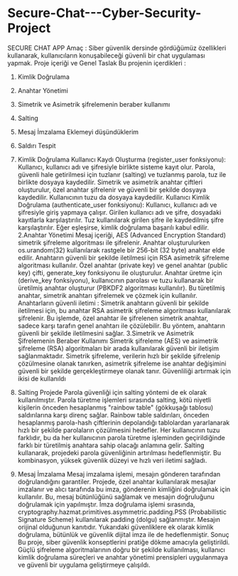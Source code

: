 # Secure-Chat---Cyber-Security-Project

SECURE CHAT APP
Amaç : Siber güvenlik dersinde gördüğümüz özellikleri kullanarak, kullanıcıların
konuşabileceği güvenli bir chat uygulaması yapmak.
Proje içeriği ve Genel Taslak
Bu projenin içerdikleri :
1. Kimlik Doğrulama
2. Anahtar Yönetimi
3. Simetrik ve Asimetrik şifrelemenin beraber kullanımı
4. Salting
5. Mesaj İmzalama
Eklemeyi düşündüklerim
7. Saldırı Tespit

1. Kimlik Doğrulama
Kullanıcı Kaydı Oluşturma (register_user fonksiyonu):
Kullanıcı, kullanıcı adı ve şifresiyle birlikte sisteme kayıt olur.
Parola, güvenli hale getirilmesi için tuzlanır (salting) ve tuzlanmış parola, tuz ile birlikte
dosyaya kaydedilir.
Simetrik ve asimetrik anahtar çiftleri oluşturulur, özel anahtar şifrelenir ve güvenli bir şekilde
dosyaya kaydedilir.
Kullanıcının tuzu da dosyaya kaydedilir.
Kullanıcı Kimlik Doğrulama (authenticate_user fonksiyonu):
Kullanıcı, kullanıcı adı ve şifresiyle giriş yapmaya çalışır.
Girilen kullanıcı adı ve şifre, dosyadaki kayıtlarla karşılaştırılır.
Tuz kullanılarak girilen şifre ile kaydedilmiş şifre karşılaştırılır. Eğer eşleşirse, kimlik
doğrulama başarılı kabul edilir.
2.Anahtar Yönetimi
Mesaj içeriği, AES (Advanced Encryption Standard) simetrik şifreleme algoritması ile
şifrelenir. Anahtar oluşturulurken os.urandom(32) kullanılarak rastgele bir 256-bit (32 byte)
anahtar elde edilir. Anahtarın güvenli bir şekilde iletilmesi için RSA asimetrik şifreleme
algoritması kullanılır. Özel anahtar (private key) ve genel anahtar (public key) çifti,
generate_key fonksiyonu ile oluşturulur.
Anahtar üretme için (derive_key fonksiyonu), kullanıcının parolası ve tuzu kullanarak bir
üretilmiş anahtar oluşturur (PBKDF2 algoritması kullanılır). Bu türetilmiş anahtar, simetrik
anahtarı şifrelemek ve çözmek için kullanılır.
Anahtarların güvenli iletimi :
Simetrik anahtarın güvenli bir şekilde iletilmesi için, bu anahtar RSA asimetrik şifreleme
algoritması kullanılarak şifrelenir. Bu işlemde, özel anahtar ile şifrelenen simetrik anahtar,
sadece karşı tarafın genel anahtarı ile çözülebilir. Bu yöntem, anahtarın güvenli bir şekilde
iletilmesini sağlar.
3.Simetrik ve Asimetrik Şifrelemenin Beraber Kullanımı
Simetrik şifreleme (AES) ve asimetrik şifreleme (RSA) algoritmaları bir arada kullanılarak
güvenli bir iletişim sağlanmaktadır. Simetrik şifreleme, verilerin hızlı bir şekilde şifrelenip
çözülmesine olanak tanırken, asimetrik şifreleme ise anahtar değişimini güvenli bir şekilde
gerçekleştirmeye olanak tanır. Güvenliliği artırmak için ikisi de kullanıldı
4. Salting
Projede Parola güvenliği için salting yöntemi de ek olarak kullanılmıştır. Parola türetme
işlemleri sırasında salting, kötü niyetli kişilerin önceden hesaplanmış "rainbow table"
(gökkuşağı tablosu) saldırılarına karşı direnç sağlar. Rainbow table saldırıları, önceden
hesaplanmış parola-hash çiftlerinin depolandığı tablolardan yararlanarak hızlı bir şekilde
parolaların çözülmesini hedefler.
Her kullanıcının tuzu farklıdır, bu da her kullanıcının parola türetme işleminden geçirildiğinde
farklı bir türetilmiş anahtara sahip olacağı anlamına gelir. Salting kullanarak, projedeki parola
güvenliğinin artırılması hedeflenmiştir. Bu kombinasyon, yüksek güvenlik düzeyi ve hızlı veri
iletimi sağladı.
5. Mesaj İmzalama
Mesaj imzalama işlemi, mesajın gönderen tarafından doğrulandığını garantiler. Projede, özel
anahtar kullanılarak mesajlar imzalanır ve alıcı tarafında bu imza, gönderenin kimliğini
doğrulamak için kullanılır. Bu, mesaj bütünlüğünü sağlamak ve mesajın doğruluğunu
doğrulamak için yapılmıştır. İmza doğrulama işlemi sırasında,
cryptography.hazmat.primitives.asymmetric.padding.PSS (Probabilistic Signature
Scheme) kullanılarak padding (dolgu) sağlanmıştır. Mesajın orijinal olduğunun kanıtıdır.
Yukarıdaki güvenliklere ek olarak kimlik doğrulama, bütünlük ve güvenlik dijital imza ile de
hedeflenmiştir.
Sonuç
Bu proje, siber güvenlik konseptlerini pratiğe dökme amacıyla geliştirildi. Güçlü şifreleme
algoritmalarının doğru bir şekilde kullanılması, kullanıcı kimlik doğrulama süreçleri ve
anahtar yönetimi prensipleri uygulanmaya ve güvenli bir uygulama geliştirmeye çalışıldı. 
